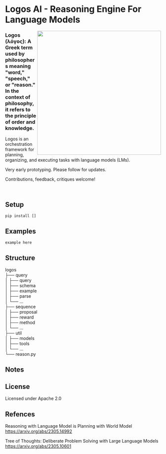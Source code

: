 # Logos AI - Reasoning Engine For Language Models  

<img src="https://github.com/peterkchung/logos-ai/blob/main/tree-of-knowledge.jpg" width="400"  align="right" />

### Logos (λόγος): A Greek term used by philosophers meaning "word," "speech," or "reason." In the context of philosophy, it refers to the principle of order and knowledge.

Logos is an orchestration framework for planning, organizing, and executing tasks with language models (LMs).

Very early prototyping. Please follow for updates.

Contributions, feedback, critiques welcome!

<br clear="right"/>

## Setup

```pip install []```


## Examples

```example here```


## Structure

logos  
├── query  
│   ├── query  
│   ├── schema  
│   ├── example  
│   ├── parse  
│   └── ...  
├── sequence  
│   ├── proposal    
│   ├── reward  
│   ├── method  
│   └── ...  
├── util  
│   ├── models  
│   ├── tools  
│   └── ...    
└── reason.py  

## Notes

## License

Licensed under Apache 2.0

## Refences

Reasoning with Language Model is Planning with World Model https://arxiv.org/abs/2305.14992  

Tree of Thoughts: Deliberate Problem Solving with Large Language Models https://arxiv.org/abs/2305.10601  
